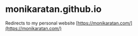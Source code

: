 # monikaratan.github.io
Redirects to my personal website [https://monikaratan.com/](https://monikaratan.com/)
